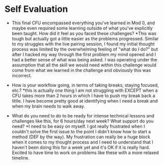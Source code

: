 # Self Evaluation

- This final CFU encompassed everything you've learned in Mod 0, and maybe even required some learning outside of what you've explicitly been taught. How did it feel as you faced these challenges?
*This was tough but actually got a little easier as the problems progressed. Similar to my struggles with the live pairing session, I found my initial thought process was limited by the overwhelming feeling of "what do I do?" but after I hacked my way through the first problem my mind opened and I had a better sense of what was being asked. I was operating under the assumption that all the skill we would need within this challenge would come from what we learned in the challenge and obviously this was incorrect.

- How is your workflow going, in terms of taking breaks, staying focused, etc.?
*this is actually one thing I am not struggling with EXCEPT when a CFU takes more than 2 hours in which I have to push my break back a little. I have become pretty good at identifying when I need a break and when my brain needs to walk away.

- What do you need to do to be ready for intense technical lessons and challenges like this, for 6 hours/day next week? What support do you need?
*I need to be easy on myself. I got really frustrated when I couldn't solve the first issue to the point I didn't know how to start a method (DEF by the way). My frustration can really be a huge block when it comes to my thought process and I need to understand that I haven't been doing this for a week yet and it's OK if it is really hard. Excited to have time to work on problems like these with a more relaxed timeline. 
